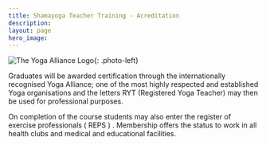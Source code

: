 ```yaml
---
title: Shamayoga Teacher Training - Acreditation
description:
layout: page
hero_image:
---
```


![The Yoga Alliance Logo](https://lh3.googleusercontent.com/-UlI1Q7eSbYM/U2qDD2xn7mI/AAAAAAAAAC0/lmJUGO-zhyU/s210/yoga-alliance.png){: .photo-left}

Graduates will be awarded certification through the internationally recognised Yoga Alliance; one of the most highly respected and established Yoga organisations and the letters RYT (Registered Yoga Teacher) may then be used for professional purposes.

On completion of the course students may also enter the register of exercise professionals ( REPS ) . Membership offers the status to work in all health clubs and medical and educational facilities.
